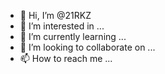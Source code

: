 - 👋 Hi, I’m @21RKZ
- 👀 I’m interested in ...
- 🌱 I’m currently learning ...
- 💞️ I’m looking to collaborate on ...
- 📫 How to reach me ...

<!---
21RKZ/21RKZ is a ✨ special ✨ repository because its `README.md` (this file) appears on your GitHub profile.
You can click the Preview link to take a look at your changes.
--->
